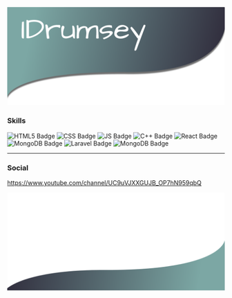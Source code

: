 <img src="./Github Banner.png" alt="Profile banner">

### Skills
![HTML5 Badge](https://img.shields.io/badge/HTML-ffdeb3?style=for-the-badge&logo=html5)
![CSS Badge](https://img.shields.io/badge/CSS-2380ba?style=for-the-badge&logo=css3)
![JS Badge](https://img.shields.io/badge/JS-6e45b5?style=for-the-badge&logo=JavaScript)
![C++ Badge](https://img.shields.io/badge/C++-436bf0?style=for-the-badge)
![React Badge](https://img.shields.io/badge/React-00004a?style=for-the-badge&logo=react)
![MongoDB Badge](https://img.shields.io/badge/MongoDB-001f07?style=for-the-badge&logo=mongodb)
![Laravel Badge](https://img.shields.io/badge/Laravel-1f0100?style=for-the-badge&logo=laravel)
![MongoDB Badge](https://img.shields.io/badge/NodeJS-001f07?style=for-the-badge&logo=node-dot-js)

---

### Social

https://www.youtube.com/channel/UC9uVJXXGUJB_OP7hN959qbQ

<img src="./Banner-Bottom.png" alt="Profile banner">

